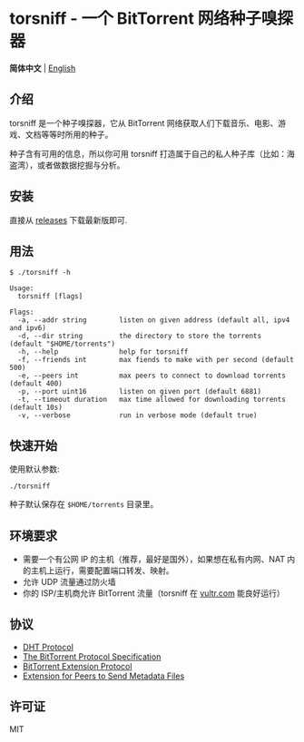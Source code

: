 torsniff - 一个 BitTorrent 网络种子嗅探器
======================================

**简体中文** | [English](./README.md)

## 介绍

torsniff 是一个种子嗅探器，它从 BitTorrent 网络获取人们下载音乐、电影、游戏、文档等等时所用的种子。

种子含有可用的信息，所以你可用 torsniff 打造属于自己的私人种子库（比如：海盗湾），或者做数据挖掘与分析。

## 安装

直接从 [releases](https://github.com/fanpei91/torsniff/releases) 下载最新版即可. 

## 用法

```
$ ./torsniff -h

Usage:
  torsniff [flags]

Flags:
  -a, --addr string        listen on given address (default all, ipv4 and ipv6)
  -d, --dir string         the directory to store the torrents (default "$HOME/torrents")
  -h, --help               help for torsniff
  -f, --friends int        max fiends to make with per second (default 500)
  -e, --peers int          max peers to connect to download torrents (default 400)
  -p, --port uint16        listen on given port (default 6881)
  -t, --timeout duration   max time allowed for downloading torrents (default 10s)
  -v, --verbose            run in verbose mode (default true)
```

## 快速开始
使用默认参数:

`./torsniff`

种子默认保存在 `$HOME/torrents` 目录里。

## 环境要求
* 需要一个有公网 IP 的主机（推荐，最好是国外），如果想在私有内网、NAT 内的主机上运行，需要配置端口转发、映射。
* 允许 UDP 流量通过防火墙
* 你的 ISP/主机商允许 BitTorrent 流量（torsniff 在 [vultr.com](https://www.vultr.com/?ref=7172229) 能良好运行）

## 协议
- [DHT Protocol](http://www.bittorrent.org/beps/bep_0005.html)
- [The BitTorrent Protocol Specification](http://www.bittorrent.org/beps/bep_0003.html)
- [BitTorrent  Extension Protocol](http://www.bittorrent.org/beps/bep_0010.html)
- [Extension for Peers to Send Metadata Files](http://www.bittorrent.org/beps/bep_0009.html)

## 许可证
MIT
